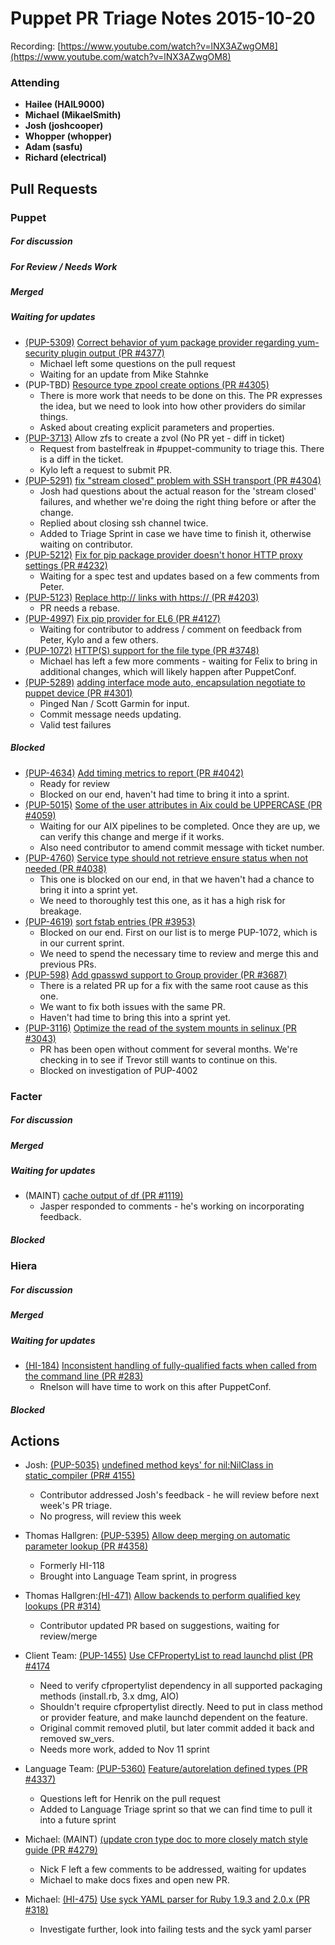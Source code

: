 # Puppet PR Triage Notes 2015-10-20

Recording: [https://www.youtube.com/watch?v=lNX3AZwgOM8](https://www.youtube.com/watch?v=lNX3AZwgOM8)

### Attending

* **Hailee (HAIL9000)**
* **Michael (MikaelSmith)**
* **Josh (joshcooper)**
* **Whopper (whopper)**
* **Adam (sasfu)**
* **Richard (electrical)**

## Pull Requests

### Puppet

##### For discussion

##### For Review / Needs Work

##### Merged

##### Waiting for updates

* [(PUP-5309)](https://tickets.puppetlabs.com/browse/PUP-5309) [Correct behavior of yum package provider regarding yum-security plugin output (PR #4377)](https://github.com/puppetlabs/puppet/pull/4377)
    - Michael left some questions on the pull request
    - Waiting for an update from Mike Stahnke
* (PUP-TBD) [Resource type zpool create options (PR #4305)](https://github.com/puppetlabs/puppet/pull/4305)
    - There is more work that needs to be done on this. The PR expresses the idea, but we need to look into how other providers do similar things.
    - Asked about creating explicit parameters and properties.
* [(PUP-3713)](https://tickets.puppetlabs.com/browse/PUP-3713) Allow zfs to create a zvol (No PR yet - diff in ticket)
    - Request from bastelfreak in #puppet-community to triage this. There is a diff in the ticket.
    - Kylo left a request to submit PR.
* [(PUP-5291)](https://tickets.puppetlabs.com/browse/PUP-5291) [fix "stream closed" problem with SSH transport (PR #4304)](https://github.com/puppetlabs/puppet/pull/4304)
    - Josh had questions about the actual reason for the 'stream closed' failures, and whether we're doing the right thing before or after the change.
    - Replied about closing ssh channel twice.
    - Added to Triage Sprint in case we have time to finish it, otherwise waiting on contributor.
* [(PUP-5212)](https://tickets.puppetlabs.com/browse/PUP-5212) [Fix for pip package provider doesn't honor HTTP proxy settings (PR #4232)](https://github.com/puppetlabs/puppet/pull/4232)
    - Waiting for a spec test and updates based on a few comments from Peter.
* [(PUP-5123)](https://tickets.puppetlabs.com/browse/PUP-5123) [Replace http:// links with https://  (PR #4203)](https://github.com/puppetlabs/puppet/pull/4203)
    - PR needs a rebase.
* [(PUP-4997)](https://tickets.puppetlabs.com/browse/PUP-4997) [Fix pip provider for EL6 (PR #4127)](https://github.com/puppetlabs/puppet/pull/4127)
    - Waiting for contributor to address / comment on feedback from Peter, Kylo and a few others.
* [(PUP-1072)](https://tickets.puppetlabs.com/browse/PUP-1072) [HTTP(S) support for the file type (PR #3748)](https://github.com/puppetlabs/puppet/pull/3748)
    - Michael has left a few more comments - waiting for Felix to bring in additional changes, which will likely happen after PuppetConf.
* [(PUP-5289)](https://tickets.puppetlabs.com/browse/PUP-5289) [adding interface mode auto, encapsulation negotiate to puppet device (PR #4301)](https://github.com/puppetlabs/puppet/pull/4301)
    - Pinged Nan / Scott Garmin for input.
    - Commit message needs updating.
    - Valid test failures

##### Blocked

* [(PUP-4634)](https://tickets.puppetlabs.com/browse/PUP-4634) [Add timing metrics to report (PR #4042)](https://github.com/puppetlabs/puppet/pull/4042)
    - Ready for review
    - Blocked on our end, haven't had time to bring it into a sprint.
* [(PUP-5015)](https://tickets.puppetlabs.com/browse/PUP-5015) [Some of the user attributes in Aix could be UPPERCASE (PR #4059)](https://github.com/puppetlabs/puppet/pull/4059)
    - Waiting for our AIX pipelines to be completed. Once they are up, we can verify this change and merge if it works.
    - Also need contributor to amend commit message with ticket number.
* [(PUP-4760)](https://tickets.puppetlabs.com/browse/PUP-4760) [Service type should not retrieve ensure status when not needed (PR #4038)](https://github.com/puppetlabs/puppet/pull/4038)
    - This one is blocked on our end, in that we haven't had a chance to bring it into a sprint yet.
    - We need to thoroughly test this one, as it has a high risk for breakage.
* [(PUP-4619)](https://tickets.puppetlabs.com/browse/PUP-4619) [sort fstab entries (PR #3953)](https://github.com/puppetlabs/puppet/pull/3953)
    - Blocked on our end. First on our list is to merge PUP-1072, which is in our current sprint.
    - We need to spend the necessary time to review and merge this and previous PRs.
* [(PUP-598)](https://tickets.puppetlabs.com/browse/PUP-598) [Add gpasswd support to Group provider (PR #3687)](https://github.com/puppetlabs/puppet/pull/3687)
    - There is a related PR up for a fix with the same root cause as this one.
    - We want to fix both issues with the same PR.
    - Haven't had time to bring this into a sprint yet.
* [(PUP-3116)](https://tickets.puppetlabs.com/browse/PUP-3116) [Optimize the read of the system mounts in selinux (PR #3043)](https://github.com/puppetlabs/puppet/pull/3043)
    - PR has been open without comment for several months. We're checking in to see if Trevor still wants to continue on this.
    - Blocked on investigation of PUP-4002

### Facter

##### For discussion

##### Merged

##### Waiting for updates

* (MAINT) [cache output of df (PR #1119)](https://github.com/puppetlabs/facter/pull/1119)
  - Jasper responded to comments - he's working on incorporating feedback.

##### Blocked

### Hiera

##### For discussion

##### Merged

##### Waiting for updates

* [(HI-184)](https://tickets.puppetlabs.com/browse/HI-184) [Inconsistent handling of fully-qualified facts when called from the command line (PR #283)](https://github.com/puppetlabs/hiera/pull/283)
  - Rnelson will have time to work on this after PuppetConf.

##### Blocked

## Actions

* Josh: [(PUP-5035)](https://tickets.puppetlabs.com/browse/PUP-5035) [undefined method keys' for nil:NilClass in static_compiler (PR# 4155)](https://github.com/puppetlabs/puppet/pull/4155)
    - Contributor addressed Josh's feedback - he will review before next week's PR triage.
    - No progress, will review this week

* Thomas Hallgren: [(PUP-5395)](https://tickets.puppetlabs.com/browse/PUP-5395) [Allow deep merging on automatic parameter lookup (PR #4358)](https://github.com/puppetlabs/puppet/pull/4358)
    - Formerly HI-118
    - Brought into Language Team sprint, in progress

* Thomas Hallgren:[(HI-471)](https://tickets.puppetlabs.com/browse/HI-471) [Allow backends to perform qualified key lookups (PR #314)](https://github.com/puppetlabs/hiera/pull/314)
    - Contributor updated PR based on suggestions, waiting for review/merge

* Client Team: [(PUP-1455)](https://tickets.puppetlabs.com/browse/PUP-1455) [Use CFPropertyList to read launchd plist (PR #4174](https://github.com/puppetlabs/puppet/pull/4174)
    - Need to verify cfpropertylist dependency in all supported packaging methods (install.rb, 3.x dmg, AIO)
    - Shouldn't require cfpropertylist directly. Need to put in class method or provider feature, and make launchd dependent on the feature.
    - Original commit removed plutil, but later commit added it back and removed sw_vers.
    - Needs more work, added to Nov 11 sprint

* Language Team: [(PUP-5360)](https://tickets.puppetlabs.com/browse/PUP-5360) [Feature/autorelation defined types (PR #4337)](https://github.com/puppetlabs/puppet/pull/4337)
    - Questions left for Henrik on the pull request
    - Added to Language Triage sprint so that we can find time to pull it into a future sprint

* Michael: (MAINT) [(update cron type doc to more closely match style guide (PR #4279)](https://github.com/puppetlabs/puppet/pull/4279)
  - Nick F left a few comments to be addressed, waiting for updates
  - Michael to make docs fixes and open new PR.

* Michael: [(HI-475)](https://tickets.puppetlabs.com/browse/HI-475) [Use syck YAML parser for Ruby 1.9.3 and 2.0.x (PR #318)](https://github.com/puppetlabs/hiera/pull/318)
  - Investigate further, look into failing tests and the syck yaml parser
